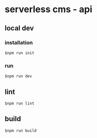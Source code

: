 # serverless cms - api

## local dev

### installation

`$npm run init`

### run

`$npm run dev`

## lint

`$npm run lint`

## build

`$npm run build`
